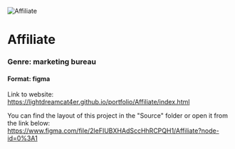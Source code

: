 ![Affiliate](https://telegra.ph/file/d87e1faa8c284a34aa634.png)

# Affiliate

### Genre: marketing bureau

#### Format: figma

Link to website: https://lightdreamcat4er.github.io/portfolio/Affiliate/index.html

You can find the layout of this project in the "Source" folder or open it from the link below:
https://www.figma.com/file/2leFIUBXHAdSccHhRCPQH1/Affiliate?node-id=0%3A1
